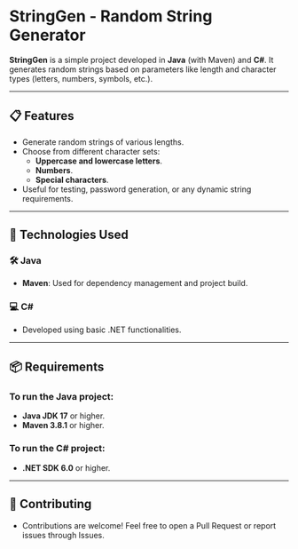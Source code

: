 # StringGen - Random String Generator

**StringGen** is a simple project developed in **Java** (with Maven) and **C#**. It generates random strings based on parameters like length and character types (letters, numbers, symbols, etc.).

---

## 📋 Features
- Generate random strings of various lengths.
- Choose from different character sets:
  - **Uppercase and lowercase letters**.
  - **Numbers**.
  - **Special characters**.
- Useful for testing, password generation, or any dynamic string requirements.

---

## 🚀 Technologies Used
### 🛠 Java
- **Maven**: Used for dependency management and project build.

### 💻 C#
- Developed using basic .NET functionalities.

---

## 📦 Requirements

### To run the **Java** project:
- **Java JDK 17** or higher.
- **Maven 3.8.1** or higher.

### To run the **C#** project:
- **.NET SDK 6.0** or higher.

---

## 🤝 Contributing
- Contributions are welcome! Feel free to open a Pull Request or report issues through Issues.

